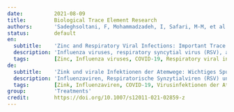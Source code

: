 ```yaml
---
date:          2021-08-09
title:         Biological Trace Element Research
authors:       'Sadeghsoltani, F, Mohammadzadeh, I, Safari, M-M, et al.'
status:        default
en:
  subtitle:    'Zinc and Respiratory Viral Infections: Important Trace Element in Anti-viral Response and Immune Regulation '
  description: 'Influenza viruses, respiratory syncytial virus (RSV), and SARS-COV2 are among the most dangerous respiratory viruses. Zinc is one of the essential micronutrients and is very important in the immune system. The aim of this narrative review is to review the most interesting findings about the importance of zinc in the anti-viral immune response in the respiratory tract and defense against influenza, RSV, and SARS-COV2 infections. The most interesting findings on the role of zinc in regulating immunity in the respiratory tract and the relationship between zinc and acute respiratory distress syndrome (ARDS) are reviewed, as well. Besides, current findings regarding the relationship between zinc and the effectiveness of respiratory viruses’ vaccines are reviewed. The results of reviewed studies have shown that zinc and some zinc-dependent proteins are involved in anti-viral defense and immune regulation in the respiratory tract. It seems that zinc can reduce the viral titer following influenza infection. Zinc may reduce RSV burden in the lungs. Zinc can be effective in reducing the duration of viral pneumonia symptoms. Zinc may enhance the effectiveness of hydroxychloroquine in reducing mortality rate in COVID-19 patients. Besides, zinc has a positive effect in preventing ARDS and ventilator-induced lung damage. The relationship between zinc levels and the effectiveness of respiratory viruses’ vaccines, especially influenza vaccines, is still unclear, and the findings are somewhat contradictory. In conclusion, zinc has anti-viral properties and is important in defending against respiratory viral infections and regulating the immune response in the respiratory tract.'
  tags:        [Zinc, Influenza viruses, COVID-19, Respiratory viral infections, Vaccination]
de:
  subtitle:    'Zink und virale Infektionen der Atemwege: Wichtiges Spurenelement für die antivirale Reaktion und die Immunregulation'
  description: 'Influenzaviren, Respiratorische Synzytialviren (RSV) und SARS-COV2 gehören zu den gefährlichsten Atemwegsviren. Zink gehört zu den essentiellen Mikronährstoffen und ist sehr wichtig für das Immunsystem. Ziel dieser Übersichtsarbeit ist, die interessantesten Erkenntnisse über die Bedeutung von Zink für die antivirale Immunreaktion in den Atemwegen und die Abwehr von Influenza-, RSV- und SARS-COV2-Infektionen zusammenzufassen. Die interessantesten Erkenntnisse über die Rolle von Zink bei der Regulierung der Immunität in den Atemwegen und die Beziehung zwischen Zink und dem akuten Atemnotsyndrom (ARDS) werden ebenfalls besprochen. Außerdem werden die aktuellen Erkenntnisse über den Zusammenhang zwischen Zink und der Wirksamkeit von Impfstoffen gegen Atemwegsviren besprochen. Die Ergebnisse der untersuchten Studien haben gezeigt, dass Zink und einige zinkabhängige Proteine an der antiviralen Abwehr und der Immunregulierung im Respirationstrakt beteiligt sind. Es scheint, dass Zink den Virustiter nach einer Grippeinfektion senken kann. Zink kann die RSV-Belastung in der Lunge verringern. Zink kann die Dauer der Symptome einer viralen Lungenentzündung verkürzen. Zink kann die Wirksamkeit von Hydroxychloroquin bei der Verringerung der Sterblichkeitsrate von COVID-19-Patienten verbessern. Außerdem hat Zink eine positive Wirkung bei der Vorbeugung von ARDS und beatmungsinduzierten Lungenschäden. Der Zusammenhang zwischen dem Zinkgehalt und der Wirksamkeit von Impfstoffen gegen Atemwegsviren, insbesondere Grippeimpfstoffen, ist noch unklar, und die Ergebnisse sind teilweise widersprüchlich. Zusammenfassend lässt sich sagen, dass Zink antivirale Eigenschaften besitzt und eine wichtige Rolle bei der Abwehr von Virusinfektionen der Atemwege und bei der Regulierung der Immunreaktion im Atemtrakt spielt.' 
  tags:        [Zink, Influenzaviren, COVID-19, Virusinfektionen der Atemwege, Impfung]
group:         'Treatments'
credit:        https://doi.org/10.1007/s12011-021-02859-z
---
```

